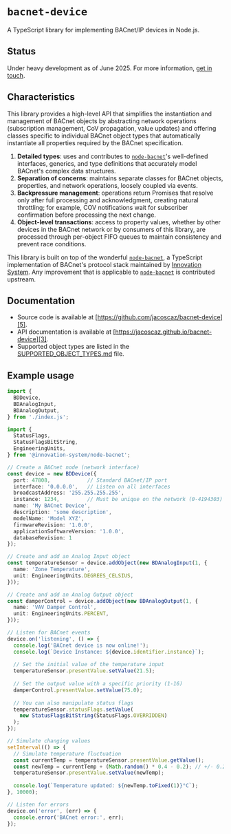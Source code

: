 
# `bacnet-device`

A TypeScript library for implementing BACnet/IP devices in Node.js.

## Status

Under heavy development as of June 2025. For more information, [get in touch][1].

## Characteristics

This library provides a high-level API that simplifies the instantiation and
management of BACnet objects by abstracting network operations (subscription
management, CoV propagation, value updates) and offering classes specific to
individual BACnet object types that automatically instantiate all properties
required by the BACnet specification.

1. **Detailed types**: uses and contributes to [`node-bacnet`][2]'s
   well-defined interfaces, generics, and type definitions that accurately
   model BACnet's complex data structures.
2. **Separation of concerns**: maintains separate classes for BACnet objects,
   properties, and network operations, loosely coupled via events.
3. **Backpressure management**: operations return Promises that resolve only
   after full processing and acknowledgment, creating natural throttling; for 
   example, COV notifications wait for subscriber confirmation before processing
   the next change.
4. **Object-level transactions**: access to property values, whether by other 
   devices in the BACnet network or by consumers of this library, are processed
   through per-object FIFO queues to maintain consistency and prevent race 
   conditions.

This library is built on top of the wonderful [`node-bacnet`][2], a TypeScript
implementation of BACnet's protocol stack maintained by [Innovation System][6].
Any improvement that is applicable to [`node-bacnet`][2] is contributed upstream.

## Documentation

- Source code is available at [https://github.com/jacoscaz/bacnet-device][5].
- API documentation is available at [https://jacoscaz.github.io/bacnet-device][3].
- Supported object types are listed in the [SUPPORTED_OBJECT_TYPES.md][4] file.

## Example usage

```typescript
import { 
  BDDevice,
  BDAnalogInput,
  BDAnalogOutput,
} from './index.js';

import { 
  StatusFlags,
  StatusFlagsBitString,
  EngineeringUnits,
} from '@innovation-system/node-bacnet';

// Create a BACnet node (network interface)
const device = new BDDevice({
  port: 47808,            // Standard BACnet/IP port
  interface: '0.0.0.0',   // Listen on all interfaces
  broadcastAddress: '255.255.255.255',
  instance: 1234,         // Must be unique on the network (0-4194303)
  name: 'My BACnet Device',
  description: 'some description',
  modelName: 'Model XYZ',
  firmwareRevision: '1.0.0',
  applicationSoftwareVersion: '1.0.0',
  databaseRevision: 1
});

// Create and add an Analog Input object
const temperatureSensor = device.addObject(new BDAnalogInput(1, { 
  name: 'Zone Temperature', 
  unit: EngineeringUnits.DEGREES_CELSIUS,
}));

// Create and add an Analog Output object
const damperControl = device.addObject(new BDAnalogOutput(1, {
  name: 'VAV Damper Control',
  unit: EngineeringUnits.PERCENT,
}));

// Listen for BACnet events
device.on('listening', () => {
  console.log('BACnet device is now online!');
  console.log(`Device Instance: ${device.identifier.instance}`);
  
  // Set the initial value of the temperature input
  temperatureSensor.presentValue.setValue(21.5);
  
  // Set the output value with a specific priority (1-16)
  damperControl.presentValue.setValue(75.0);
  
  // You can also manipulate status flags
  temperatureSensor.statusFlags.setValue(
    new StatusFlagsBitString(StatusFlags.OVERRIDDEN)
  );
});

// Simulate changing values
setInterval(() => {
  // Simulate temperature fluctuation
  const currentTemp = temperatureSensor.presentValue.getValue();
  const newTemp = currentTemp + (Math.random() * 0.4 - 0.2); // +/- 0.2°C
  temperatureSensor.presentValue.setValue(newTemp);
  
  console.log(`Temperature updated: ${newTemp.toFixed(1)}°C`);
}, 10000);

// Listen for errors
device.on('error', (err) => {
  console.error('BACnet error:', err);
});
```

[1]: https://github.com/jacoscaz/bacnet-device
[2]: https://github.com/innovation-system/node-bacnet
[3]: https://jacoscaz.github.io/bacnet-device
[4]: https://github.com/jacoscaz/bacnet-device/blob/main/SUPPORTED_OBJECT_TYPES.md
[5]: https://github.com/jacoscaz/bacnet-device
[6]: https://www.innovation-system.it
